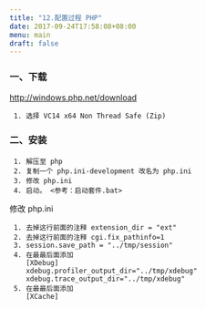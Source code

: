 ```yaml
---
title: "12.配置过程 PHP"
date: 2017-09-24T17:58:08+08:00
menu: main
draft: false
---
```



### 一、下载

http://windows.php.net/download

     1. 选择 VC14 x64 Non Thread Safe (Zip)


### 二、安装

     1. 解压至 php
     2. 复制一个 php.ini-development 改名为 php.ini
     3. 修改 php.ini
     4. 启动。 <参考：启动套件.bat>

修改 php.ini

     1. 去掉这行前面的注释 extension_dir = "ext"
     2. 去掉这行前面的注释 cgi.fix_pathinfo=1
     3. session.save_path = "../tmp/session"
     4. 在最最后面添加
        [XDebug]
        xdebug.profiler_output_dir="../tmp/xdebug"
        xdebug.trace_output_dir="../tmp/xdebug"
     5. 在最最后面添加
        [XCache]
